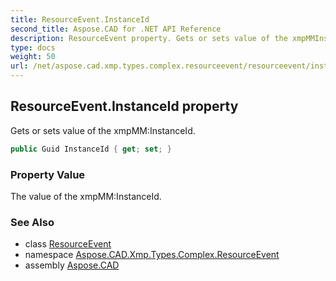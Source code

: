 ```yaml
---
title: ResourceEvent.InstanceId
second_title: Aspose.CAD for .NET API Reference
description: ResourceEvent property. Gets or sets value of the xmpMMInstanceId
type: docs
weight: 50
url: /net/aspose.cad.xmp.types.complex.resourceevent/resourceevent/instanceid/
---
```

## ResourceEvent.InstanceId property

Gets or sets value of the xmpMM:InstanceId.

```csharp
public Guid InstanceId { get; set; }
```

### Property Value

The value of the xmpMM:InstanceId.

### See Also

* class [ResourceEvent](../)
* namespace [Aspose.CAD.Xmp.Types.Complex.ResourceEvent](../../../aspose.cad.xmp.types.complex.resourceevent/)
* assembly [Aspose.CAD](../../../)


